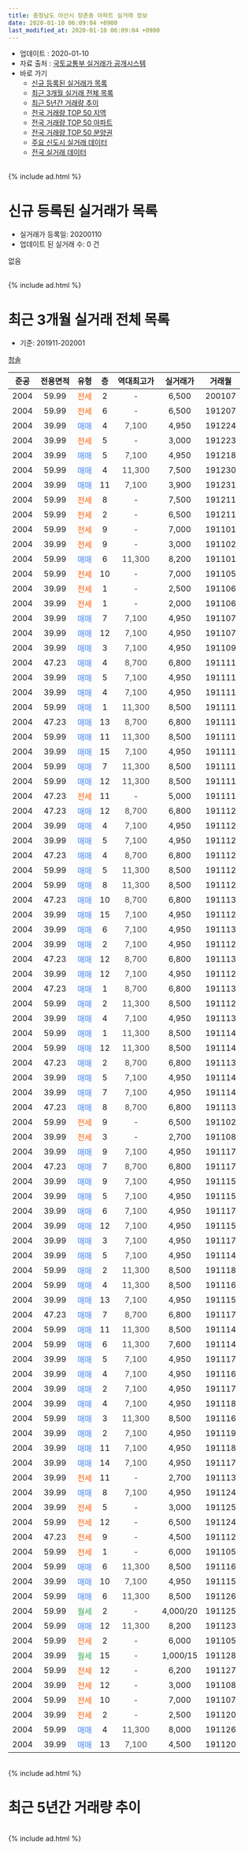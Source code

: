 ```yaml
---
title: 충청남도 아산시 장존동 아파트 실거래 정보
date: 2020-01-10 06:09:04 +0900
last_modified_at: 2020-01-10 06:09:04 +0900
---
```


* 업데이트 : 2020-01-10
* 자료 출처 : [국토교통부 실거래가 공개시스템](http://rt.molit.go.kr)
* 바로 가기
    * [신규 등록된 실거래가 목록](#신규-등록된-실거래가-목록)
    * [최근 3개월 실거래 전체 목록](#최근-3개월-실거래-전체-목록)
    * [최근 5년간 거래량 추이](#최근-5년간-거래량-추이)
    * [전국 거래량 TOP 50 지역](https://inasie.github.io/apt-trade-info/최근-3개월-전국에서-가장-거래가-많이-발생한-지역)
    * [전국 거래량 TOP 50 아파트](https://inasie.github.io/apt-trade-info/최근-3개월-전국에서-가장-거래가-많이-발생한-아파트)
    * [전국 거래량 TOP 50 분양권](https://inasie.github.io/apt-trade-info/최근-3개월-전국에서-가장-거래가-많이-발생한-분양권)
    * [주요 신도시 실거래 데이터](https://inasie.github.io/apt-trade-info/주요-신도시)
    * [전국 실거래 데이터](https://inasie.github.io/apt-trade-info/전국)
<br>
{% include ad.html %}
<br>

# 신규 등록된 실거래가 목록
* 실거래가 등록일: 20200110
* 업데이트 된 실거래 수: 0 건

없음

<br>
{% include ad.html %}
<br>

# 최근 3개월 실거래 전체 목록
* 기준: 201911-202001


[청솔](https://search.naver.com/search.naver?query=%EC%B6%A9%EC%B2%AD%EB%82%A8%EB%8F%84+%EC%95%84%EC%82%B0%EC%8B%9C+%EC%9E%A5%EC%A1%B4%EB%8F%99+%EC%B2%AD%EC%86%94)

|준공|전용면적|유형|층|역대최고가|실거래가|거래월|
|:---:|:---:|:---:|:---:|:---:|:---:|:---:|
|2004|59.99|<span style="color:#ff5a00">전세</span>|2|<span style="color:#444444">-</span>|6,500|200107|
|2004|59.99|<span style="color:#ff5a00">전세</span>|6|<span style="color:#444444">-</span>|6,500|191207|
|2004|39.99|<span style="color:#4285f3">매매</span>|4|<span style="color:#444444">7,100</span>|4,950|191224|
|2004|39.99|<span style="color:#ff5a00">전세</span>|5|<span style="color:#444444">-</span>|3,000|191223|
|2004|39.99|<span style="color:#4285f3">매매</span>|5|<span style="color:#444444">7,100</span>|4,950|191218|
|2004|59.99|<span style="color:#4285f3">매매</span>|4|<span style="color:#444444">11,300</span>|7,500|191230|
|2004|39.99|<span style="color:#4285f3">매매</span>|11|<span style="color:#444444">7,100</span>|3,900|191231|
|2004|59.99|<span style="color:#ff5a00">전세</span>|8|<span style="color:#444444">-</span>|7,500|191211|
|2004|59.99|<span style="color:#ff5a00">전세</span>|2|<span style="color:#444444">-</span>|6,500|191211|
|2004|59.99|<span style="color:#ff5a00">전세</span>|9|<span style="color:#444444">-</span>|7,000|191101|
|2004|39.99|<span style="color:#ff5a00">전세</span>|9|<span style="color:#444444">-</span>|3,000|191102|
|2004|59.99|<span style="color:#4285f3">매매</span>|6|<span style="color:#444444">11,300</span>|8,200|191101|
|2004|59.99|<span style="color:#ff5a00">전세</span>|10|<span style="color:#444444">-</span>|7,000|191105|
|2004|39.99|<span style="color:#ff5a00">전세</span>|1|<span style="color:#444444">-</span>|2,500|191106|
|2004|39.99|<span style="color:#ff5a00">전세</span>|1|<span style="color:#444444">-</span>|2,000|191106|
|2004|39.99|<span style="color:#4285f3">매매</span>|7|<span style="color:#444444">7,100</span>|4,950|191107|
|2004|39.99|<span style="color:#4285f3">매매</span>|12|<span style="color:#444444">7,100</span>|4,950|191107|
|2004|39.99|<span style="color:#4285f3">매매</span>|3|<span style="color:#444444">7,100</span>|4,950|191109|
|2004|47.23|<span style="color:#4285f3">매매</span>|4|<span style="color:#444444">8,700</span>|6,800|191111|
|2004|39.99|<span style="color:#4285f3">매매</span>|5|<span style="color:#444444">7,100</span>|4,950|191111|
|2004|39.99|<span style="color:#4285f3">매매</span>|4|<span style="color:#444444">7,100</span>|4,950|191111|
|2004|59.99|<span style="color:#4285f3">매매</span>|1|<span style="color:#444444">11,300</span>|8,500|191111|
|2004|47.23|<span style="color:#4285f3">매매</span>|13|<span style="color:#444444">8,700</span>|6,800|191111|
|2004|59.99|<span style="color:#4285f3">매매</span>|11|<span style="color:#444444">11,300</span>|8,500|191111|
|2004|39.99|<span style="color:#4285f3">매매</span>|15|<span style="color:#444444">7,100</span>|4,950|191111|
|2004|59.99|<span style="color:#4285f3">매매</span>|7|<span style="color:#444444">11,300</span>|8,500|191111|
|2004|59.99|<span style="color:#4285f3">매매</span>|12|<span style="color:#444444">11,300</span>|8,500|191111|
|2004|47.23|<span style="color:#ff5a00">전세</span>|11|<span style="color:#444444">-</span>|5,000|191111|
|2004|47.23|<span style="color:#4285f3">매매</span>|12|<span style="color:#444444">8,700</span>|6,800|191112|
|2004|39.99|<span style="color:#4285f3">매매</span>|4|<span style="color:#444444">7,100</span>|4,950|191112|
|2004|39.99|<span style="color:#4285f3">매매</span>|5|<span style="color:#444444">7,100</span>|4,950|191112|
|2004|47.23|<span style="color:#4285f3">매매</span>|4|<span style="color:#444444">8,700</span>|6,800|191112|
|2004|59.99|<span style="color:#4285f3">매매</span>|5|<span style="color:#444444">11,300</span>|8,500|191112|
|2004|59.99|<span style="color:#4285f3">매매</span>|8|<span style="color:#444444">11,300</span>|8,500|191112|
|2004|47.23|<span style="color:#4285f3">매매</span>|10|<span style="color:#444444">8,700</span>|6,800|191113|
|2004|39.99|<span style="color:#4285f3">매매</span>|15|<span style="color:#444444">7,100</span>|4,950|191112|
|2004|39.99|<span style="color:#4285f3">매매</span>|6|<span style="color:#444444">7,100</span>|4,950|191113|
|2004|39.99|<span style="color:#4285f3">매매</span>|2|<span style="color:#444444">7,100</span>|4,950|191112|
|2004|47.23|<span style="color:#4285f3">매매</span>|12|<span style="color:#444444">8,700</span>|6,800|191113|
|2004|39.99|<span style="color:#4285f3">매매</span>|12|<span style="color:#444444">7,100</span>|4,950|191112|
|2004|47.23|<span style="color:#4285f3">매매</span>|1|<span style="color:#444444">8,700</span>|6,800|191113|
|2004|59.99|<span style="color:#4285f3">매매</span>|2|<span style="color:#444444">11,300</span>|8,500|191112|
|2004|39.99|<span style="color:#4285f3">매매</span>|4|<span style="color:#444444">7,100</span>|4,950|191113|
|2004|59.99|<span style="color:#4285f3">매매</span>|1|<span style="color:#444444">11,300</span>|8,500|191114|
|2004|59.99|<span style="color:#4285f3">매매</span>|12|<span style="color:#444444">11,300</span>|8,500|191114|
|2004|47.23|<span style="color:#4285f3">매매</span>|2|<span style="color:#444444">8,700</span>|6,800|191113|
|2004|39.99|<span style="color:#4285f3">매매</span>|5|<span style="color:#444444">7,100</span>|4,950|191114|
|2004|39.99|<span style="color:#4285f3">매매</span>|7|<span style="color:#444444">7,100</span>|4,950|191114|
|2004|47.23|<span style="color:#4285f3">매매</span>|8|<span style="color:#444444">8,700</span>|6,800|191113|
|2004|59.99|<span style="color:#ff5a00">전세</span>|9|<span style="color:#444444">-</span>|6,500|191102|
|2004|39.99|<span style="color:#ff5a00">전세</span>|3|<span style="color:#444444">-</span>|2,700|191108|
|2004|39.99|<span style="color:#4285f3">매매</span>|9|<span style="color:#444444">7,100</span>|4,950|191117|
|2004|47.23|<span style="color:#4285f3">매매</span>|7|<span style="color:#444444">8,700</span>|6,800|191117|
|2004|39.99|<span style="color:#4285f3">매매</span>|9|<span style="color:#444444">7,100</span>|4,950|191115|
|2004|39.99|<span style="color:#4285f3">매매</span>|5|<span style="color:#444444">7,100</span>|4,950|191115|
|2004|39.99|<span style="color:#4285f3">매매</span>|6|<span style="color:#444444">7,100</span>|4,950|191117|
|2004|39.99|<span style="color:#4285f3">매매</span>|12|<span style="color:#444444">7,100</span>|4,950|191115|
|2004|39.99|<span style="color:#4285f3">매매</span>|3|<span style="color:#444444">7,100</span>|4,950|191117|
|2004|39.99|<span style="color:#4285f3">매매</span>|5|<span style="color:#444444">7,100</span>|4,950|191114|
|2004|59.99|<span style="color:#4285f3">매매</span>|2|<span style="color:#444444">11,300</span>|8,500|191118|
|2004|59.99|<span style="color:#4285f3">매매</span>|4|<span style="color:#444444">11,300</span>|8,500|191116|
|2004|39.99|<span style="color:#4285f3">매매</span>|13|<span style="color:#444444">7,100</span>|4,950|191115|
|2004|47.23|<span style="color:#4285f3">매매</span>|7|<span style="color:#444444">8,700</span>|6,800|191117|
|2004|59.99|<span style="color:#4285f3">매매</span>|11|<span style="color:#444444">11,300</span>|8,500|191114|
|2004|59.99|<span style="color:#4285f3">매매</span>|6|<span style="color:#444444">11,300</span>|7,600|191114|
|2004|39.99|<span style="color:#4285f3">매매</span>|5|<span style="color:#444444">7,100</span>|4,950|191117|
|2004|39.99|<span style="color:#4285f3">매매</span>|4|<span style="color:#444444">7,100</span>|4,950|191116|
|2004|39.99|<span style="color:#4285f3">매매</span>|2|<span style="color:#444444">7,100</span>|4,950|191117|
|2004|39.99|<span style="color:#4285f3">매매</span>|4|<span style="color:#444444">7,100</span>|4,950|191118|
|2004|59.99|<span style="color:#4285f3">매매</span>|3|<span style="color:#444444">11,300</span>|8,500|191116|
|2004|39.99|<span style="color:#4285f3">매매</span>|2|<span style="color:#444444">7,100</span>|4,950|191119|
|2004|39.99|<span style="color:#4285f3">매매</span>|11|<span style="color:#444444">7,100</span>|4,950|191118|
|2004|39.99|<span style="color:#4285f3">매매</span>|14|<span style="color:#444444">7,100</span>|4,950|191117|
|2004|39.99|<span style="color:#ff5a00">전세</span>|11|<span style="color:#444444">-</span>|2,700|191113|
|2004|39.99|<span style="color:#4285f3">매매</span>|8|<span style="color:#444444">7,100</span>|4,950|191124|
|2004|39.99|<span style="color:#ff5a00">전세</span>|5|<span style="color:#444444">-</span>|3,000|191125|
|2004|59.99|<span style="color:#ff5a00">전세</span>|12|<span style="color:#444444">-</span>|6,500|191124|
|2004|47.23|<span style="color:#ff5a00">전세</span>|9|<span style="color:#444444">-</span>|4,500|191112|
|2004|59.99|<span style="color:#ff5a00">전세</span>|1|<span style="color:#444444">-</span>|6,000|191105|
|2004|59.99|<span style="color:#4285f3">매매</span>|6|<span style="color:#444444">11,300</span>|8,500|191116|
|2004|39.99|<span style="color:#4285f3">매매</span>|10|<span style="color:#444444">7,100</span>|4,950|191115|
|2004|59.99|<span style="color:#4285f3">매매</span>|6|<span style="color:#444444">11,300</span>|8,500|191126|
|2004|59.99|<span style="color:#34a853">월세</span>|2|<span style="color:#444444">-</span>|4,000/20|191125|
|2004|59.99|<span style="color:#4285f3">매매</span>|12|<span style="color:#444444">11,300</span>|8,200|191123|
|2004|59.99|<span style="color:#ff5a00">전세</span>|2|<span style="color:#444444">-</span>|6,000|191105|
|2004|39.99|<span style="color:#34a853">월세</span>|15|<span style="color:#444444">-</span>|1,000/15|191128|
|2004|59.99|<span style="color:#ff5a00">전세</span>|12|<span style="color:#444444">-</span>|6,200|191127|
|2004|39.99|<span style="color:#ff5a00">전세</span>|12|<span style="color:#444444">-</span>|3,000|191108|
|2004|59.99|<span style="color:#ff5a00">전세</span>|10|<span style="color:#444444">-</span>|7,000|191107|
|2004|39.99|<span style="color:#ff5a00">전세</span>|2|<span style="color:#444444">-</span>|2,500|191120|
|2004|59.99|<span style="color:#4285f3">매매</span>|4|<span style="color:#444444">11,300</span>|8,000|191126|
|2004|39.99|<span style="color:#4285f3">매매</span>|13|<span style="color:#444444">7,100</span>|4,500|191120|


<br>
{% include ad.html %}
<br>

# 최근 5년간 거래량 추이


<div style="width:100%;">
    <canvas id="deal_progress" height="200"></canvas>
</div>

<script>
new Chart(document.getElementById("deal_progress"), {
    type: 'line',
    data: {
        labels: ['201501','201502','201503','201504','201505','201506','201507','201508','201509','201510','201511','201512','201601','201602','201603','201604','201605','201606','201607','201608','201609','201610','201611','201612','201701','201702','201703','201704','201705','201706','201707','201708','201709','201710','201711','201712','201801','201802','201803','201804','201805','201806','201807','201808','201809','201810','201811','201812','201901','201902','201903','201904','201905','201906','201907','201908','201909','201910','201911','201912','202001'],
        datasets: [{
            label: '매매',
            pointRadius: 1,
            data: [13, 11, 15, 11, 6, 9, 8, 8, 9, 28, 24, 5, 7, 6, 13, 10, 12, 9, 5, 10, 9, 10, 12, 9, 8, 6, 12, 6, 11, 6, 17, 16, 13, 5, 7, 4, 3, 11, 9, 8, 4, 15, 5, 8, 4, 6, 9, 5, 5, 8, 7, 8, 4, 11, 4, 8, 4, 64, 63, 4, 0],
            borderColor: "rgba(255, 201, 14, 1)",
            backgroundColor: "rgba(255, 201, 14, 0.5)",
            fill: false,
            lineTension: 0
        },{
            label: '전월세',
            pointRadius: 1,
            data: [30, 14, 24, 27, 23, 27, 33, 37, 31, 37, 20, 32, 17, 19, 26, 28, 16, 27, 20, 19, 16, 12, 13, 12, 9, 18, 17, 23, 18, 15, 17, 39, 22, 24, 13, 8, 16, 12, 19, 15, 20, 13, 13, 11, 11, 14, 16, 8, 14, 7, 18, 16, 15, 13, 15, 17, 16, 23, 20, 4, 1],
            borderColor: "rgba(0, 141, 185, 1)",
            backgroundColor: "rgba(0, 141, 185, 0.5)",
            fill: false,
            lineTension: 0
        }
        ]
    },
    options: {
        responsive: true,
        title: {
            display: false
        },
        tooltips: {
            mode: 'index',
            intersect: false
        },
        hover: {
            mode: 'nearest',
            intersect: true
        },
        scales: {
            xAxes: [{
                display: true,
                scaleLabel: {
                    display: true,
                    labelString: '년/월'
                }
            }],
            yAxes: [{
                display: true,
                ticks: {
                    suggestedMin: 0,
                },
                scaleLabel: {
                    display: true,
                    labelString: '실거래 수'
                }
            }]
        }
    }
});

</script>


<br>
{% include ad.html %}
<br>

